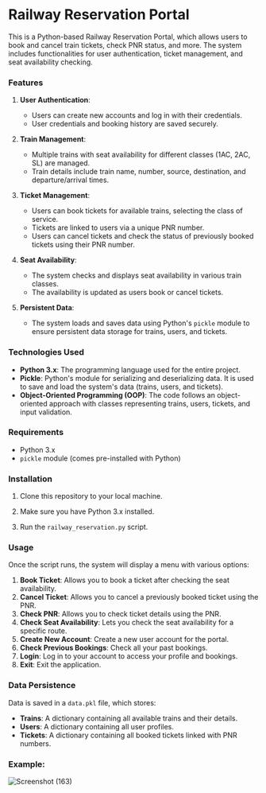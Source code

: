 # Railway Reservation Portal

This is a Python-based Railway Reservation Portal, which allows users to book and cancel train tickets, check PNR status, and more. The system includes functionalities for user authentication, ticket management, and seat availability checking. 

### Features
1. **User Authentication**: 
   - Users can create new accounts and log in with their credentials.
   - User credentials and booking history are saved securely.

2. **Train Management**:
   - Multiple trains with seat availability for different classes (1AC, 2AC, SL) are managed.
   - Train details include train name, number, source, destination, and departure/arrival times.

3. **Ticket Management**:
   - Users can book tickets for available trains, selecting the class of service.
   - Tickets are linked to users via a unique PNR number.
   - Users can cancel tickets and check the status of previously booked tickets using their PNR number.

4. **Seat Availability**:
   - The system checks and displays seat availability in various train classes.
   - The availability is updated as users book or cancel tickets.

5. **Persistent Data**:
   - The system loads and saves data using Python's `pickle` module to ensure persistent data storage for trains, users, and tickets.

### Technologies Used

- **Python 3.x**: The programming language used for the entire project.
- **Pickle**: Python's module for serializing and deserializing data. It is used to save and load the system's data (trains, users, and tickets).
- **Object-Oriented Programming (OOP)**: The code follows an object-oriented approach with classes representing trains, users, tickets, and input validation.
  
### Requirements
- Python 3.x
- `pickle` module (comes pre-installed with Python)

### Installation

1. Clone this repository to your local machine.

2. Make sure you have Python 3.x installed.

3. Run the `railway_reservation.py` script.

### Usage

Once the script runs, the system will display a menu with various options:

1. **Book Ticket**: Allows you to book a ticket after checking the seat availability.
2. **Cancel Ticket**: Allows you to cancel a previously booked ticket using the PNR.
3. **Check PNR**: Allows you to check ticket details using the PNR.
4. **Check Seat Availability**: Lets you check the seat availability for a specific route.
5. **Create New Account**: Create a new user account for the portal.
6. **Check Previous Bookings**: Check all your past bookings.
7. **Login**: Log in to your account to access your profile and bookings.
8. **Exit**: Exit the application.

### Data Persistence

Data is saved in a `data.pkl` file, which stores:
- **Trains**: A dictionary containing all available trains and their details.
- **Users**: A dictionary containing all user profiles.
- **Tickets**: A dictionary containing all booked tickets linked with PNR numbers.

### Example:

![Screenshot (163)](https://github.com/user-attachments/assets/571b2583-0856-429c-a9c0-8bcd4225083a)


